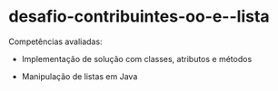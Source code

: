 # desafio-contribuintes-oo-e--lista
Competências avaliadas:
- Implementação de solução com classes, atributos e métodos

- Manipulação de listas em Java
